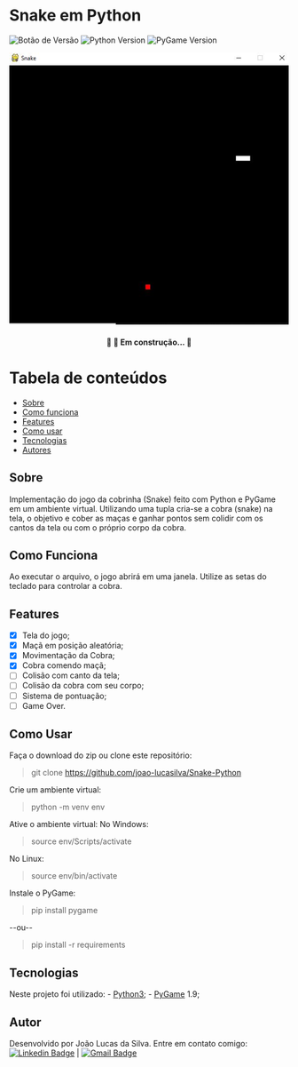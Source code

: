 
# Snake em Python


![Botão de Versão](https://img.shields.io/badge/Version-1.0-blue)   ![Python Version](https://img.shields.io/badge/Python-3.9-blue)  ![PyGame Version](https://img.shields.io/badge/PyGame-1.9-green)

![Tela do jogo](https://github.com/joao-lucasilva/Snake-Python/blob/master/assets/scrennshot.JPG)
<h4 align="center"> 🚧 🚀 Em construção... 🚧 </h4>

Tabela de conteúdos
=================
   * [Sobre](#sobre)
   * [Como funciona](#como-funciona)
   * [Features](#feat)
   * [Como usar](#como-usar)
   * [Tecnologias](#tecnologias)
   * [Autores](#autores)
 
## Sobre

Implementação do jogo da cobrinha (Snake) feito com Python e PyGame em um ambiente virtual.
Utilizando uma tupla cria-se a cobra (snake) na tela, o objetivo e cober as maças e ganhar pontos sem colidir com os cantos da tela ou com o próprio corpo da cobra.
## Como Funciona
Ao executar o arquivo, o jogo abrirá em uma janela. Utilize as setas do teclado para controlar a cobra.

## Features
- [X] Tela do jogo;
- [X] Maçã em posição aleatória;
- [X] Movimentação da Cobra;
- [X] Cobra comendo maçã;
- [ ] Colisão com canto da tela;
- [ ] Colisão da cobra com seu corpo;
- [ ] Sistema de pontuação;
- [ ] Game Over. 
## Como Usar
Faça o download do zip ou clone este repositório:
> git clone https://github.com/joao-lucasilva/Snake-Python

Crie um ambiente virtual: 
> python -m venv env

Ative o ambiente virtual:
No Windows:
> source env/Scripts/activate

No Linux:
> source env/bin/activate 

Instale o PyGame:
> pip install pygame

--ou--
>pip install -r requirements

## Tecnologias
Neste projeto foi utilizado:
	- [Python3](https://docs.python.org/3/);
	- [PyGame](https://www.pygame.org/docs/) 1.9;
	

## Autor
Desenvolvido por João Lucas da Silva.
Entre em contato comigo:
 [![Linkedin Badge](https://img.shields.io/badge/-JoaoLucas-blue?style=flat-square&logo=Linkedin&logoColor=white&link=https://www.linkedin.com/in/tgmarinho/)]([https://www.linkedin.com/in/joaolucassilva-812819165/](https://www.linkedin.com/in/joaolucassilva-812819165/)) | [![Gmail Badge](https://img.shields.io/badge/-joao.lsilva1198@gmail.com-c14438?style=flat-square&logo=Gmail&logoColor=white&link=mailto:tgmarinho@gmail.com)](mailto:joao.lsilva1198@gmail.com)

